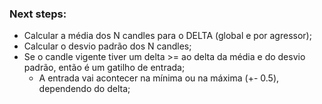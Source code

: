 ### Next steps:

- Calcular a média dos N candles para o DELTA (global e por agressor);
- Calcular o desvio padrão dos N candles;
- Se o candle vigente tiver um delta >= ao delta da média e do desvio padrão, então é um gatilho de entrada;
    - A entrada vai acontecer na mínima ou na máxima (+- 0.5), dependendo do delta;

